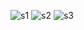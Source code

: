 ![s1](https://github.com/Ardilaputrinurkd/uas_komputer-grafik/assets/138502129/5eb8dd13-5452-4374-864b-ec67f17665d9)
![s2](https://github.com/Ardilaputrinurkd/uas_komputer-grafik/assets/138502129/6b34a3ad-7a84-4c34-89ab-65e7755efec1)
![s3](https://github.com/Ardilaputrinurkd/uas_komputer-grafik/assets/138502129/0fee7e3b-29e5-4edc-92fc-c6de4514f491)
